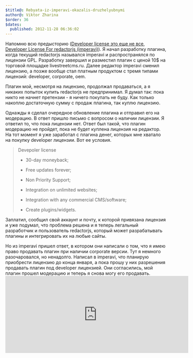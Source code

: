 ```yaml
---
$title@: Rebyata-iz-imperavi-okazalis-druzhelyubnymi
author@: Viktor Zharina
$order: 36
$dates:
  published: 2012-11-28 06:36:02
---
```

Напомню всю предысторию (<a href="http://viktor.zharina.info/programmist/developer-license-eto-eshhe-ne-vse/" title="Developer license это еще не все">Developer license это еще не все</a>, <a href="http://viktor.zharina.info/programmist/developer-licence-for-redactorjs-imperavi/" title="Developer License For redactorjs (imperavi)">Developer License For redactorjs (imperavi)</a>). Я начал разработку плагина, когда текущий redactorjs назывался imperavi и распространялся по лицензии GPL. Разработку завершил и разместил плагин с ценой 10$ на торговой площадке livestreetcms.ru. Далее редактор imperavi сменил лицензию, а позже вообще стал платным продуктом с тремя типами лицензий: developer, corporate, oem. 

Плагин мой, несмотря на лицензию, продолжал продаваться, а я никаких попыток купить redactorjs не предпринимал. Я думал так: пока никто не начнет претензии - я ничего покупать не буду. Как только накоплю достаточную сумму с продаж плагина, так куплю лицензию.

Однажды  я сделал очередное обновление плагина и отправил его на модерацию. В ответ пришло письмо с вопросом о наличии лицензии. Я ответил то, что пока лицензии нет. Ответ был такой, что плагин модерацию не пройдет, пока не будет куплена лицензия на редактор. На тот момент я уже заработал с плагина денег, которых мне  хватало на покупку developer лицензии. Вот ее условия.

<blockquote>Devepoler license

- 30-day moneyback;

- Free updates forever;

- Non Priority Support;

- Integration on unlimited websites;

- Integration with any commercial CMS/software;

- Create plugins/widgets.

</blockquote>

Заплатил, сообщил свой аккаунт и почту, к которой привязана лицензия и уже подумал, что проблема решена и я теперь легальный разработчик и пользователь redactorjs, который может разрабатывать плагины и интегрировать их на любые сайты.

Но из imperavi пришел ответ, в котором они написали о том, что я имею право продавать плагин при наличии corpоrate версии. Тут я немного разочаровался, но ненадолго. Написал в imperavi, что планирую приобрести лицензию до конца января, а пока прошу у них разрешения продавать плагин под developer лицензией. Они согласились, мой плагин прошел модерацию и теперь я снова могу его продавать. <iframe src="http://livestreetcms.ru/api/addons/list/frame/?width=550&addon_action=1&addons=383" height="240" width="570" style="border:0 none;margin:0;padding:0;"></iframe>



